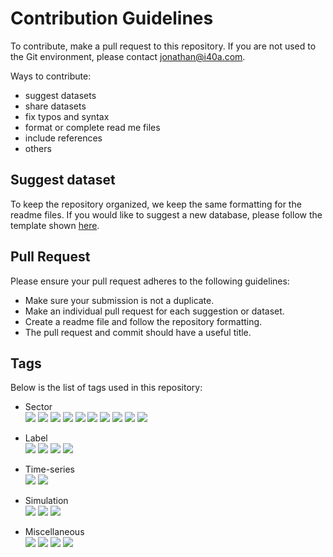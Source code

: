 # Contribution Guidelines
To contribute, make a pull request to this repository. If you are not used to the Git environment, please contact jonathan@i40a.com.

Ways to contribute:
* suggest datasets
* share datasets
* fix typos and syntax
* format or complete read me files
* include references
* others

## Suggest dataset
To keep the repository organized, we keep the same formatting for the readme files. If you would like to suggest a new database, please follow the template shown [here](<datasets/template.md>).

## Pull Request
Please ensure your pull request adheres to the following guidelines:

* Make sure your submission is not a duplicate.
* Make an individual pull request for each suggestion or dataset.
* Create a readme file and follow the repository formatting.
* The pull request and commit should have a useful title.


## Tags
Below is the list of tags used in this repository:

-  Sector\
  ![](<https://img.shields.io/badge/sector-battery-ff69b4.svg>)
  ![](https://img.shields.io/badge/sector-automotiv-green.svg)
  ![](https://img.shields.io/badge/sector-chemical-red.svg)
  ![](https://img.shields.io/badge/sector-control_loop-darkgreen.svg)
  ![](https://img.shields.io/badge/sector-mechanical-purple.svg)
  ![](https://img.shields.io/badge/sector-oil_and_gas-darkblue.svg)
  ![](https://img.shields.io/badge/sector-control_loop-darkgreen.svg)
  ![](https://img.shields.io/badge/sector-power-lightblue.svg)
  ![](https://img.shields.io/badge/sector-semicon-blue.svg)
  ![](https://img.shields.io/badge/sector-steel-lightgray.svg)

- Label\
  ![](https://img.shields.io/badge/labeled-yes-blue.svg)
  ![](https://img.shields.io/badge/labeled-no-red.svg)
  ![](https://img.shields.io/badge/labeled-implicit-green.svg)
  ![](https://img.shields.io/badge/labeled-meta--only-yellow.svg)

- Time-series\
  ![](https://img.shields.io/badge/time--series-yes-blue.svg)
  ![](https://img.shields.io/badge/time--series-no-red.svg)

- Simulation\
  ![](<https://img.shields.io/badge/simulation-yes-blue.svg>) 
  ![](<https://img.shields.io/badge/simulation-no-red.svg>)
  ![](<https://img.shields.io/badge/simulation-simulated_and_real-green.svg>)   

- Miscellaneous\
  ![](https://img.shields.io/badge/any-gray.svg)
  ![](https://img.shields.io/badge/keywords-gray.svg)
  ![](https://img.shields.io/badge/you-gray.svg)
  ![](https://img.shields.io/badge/want-gray.svg)

